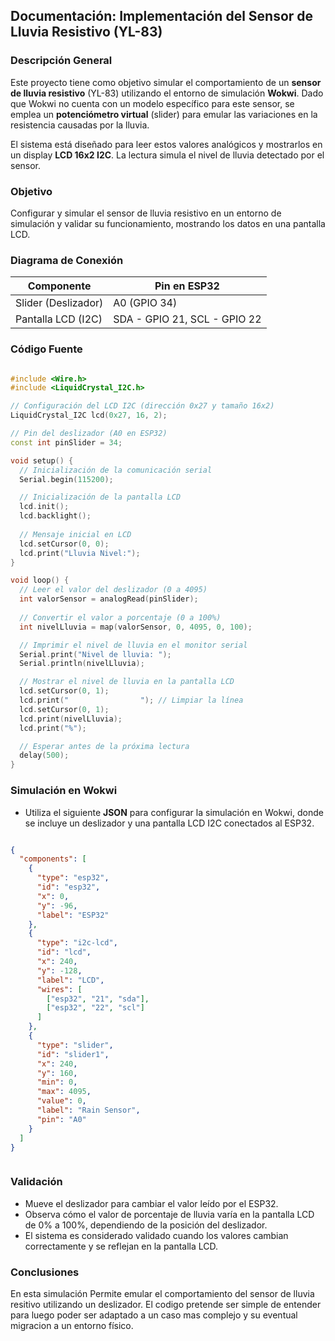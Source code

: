 ## **Documentación: Implementación del Sensor de Lluvia Resistivo (YL-83)**

### **Descripción General**

Este proyecto tiene como objetivo simular el comportamiento de un **sensor de lluvia resistivo** (YL-83) utilizando el entorno de simulación **Wokwi**. Dado que Wokwi no cuenta con un modelo específico para este sensor, se emplea un **potenciómetro virtual** (slider) para emular las variaciones en la resistencia causadas por la lluvia.

El sistema está diseñado para leer estos valores analógicos y mostrarlos en un display **LCD 16x2 I2C**. La lectura simula el nivel de lluvia detectado por el sensor.

### **Objetivo**

Configurar y simular el sensor de lluvia resistivo en un entorno de simulación y validar su funcionamiento, mostrando los datos en una pantalla LCD.

### **Diagrama de Conexión**

| Componente | Pin en ESP32 |
| --- | --- |
| Slider (Deslizador) | A0 (GPIO 34) |
| Pantalla LCD (I2C) | SDA - GPIO 21, SCL - GPIO 22 |

### **Código Fuente**  

```cpp  

#include <Wire.h>
#include <LiquidCrystal_I2C.h>

// Configuración del LCD I2C (dirección 0x27 y tamaño 16x2)
LiquidCrystal_I2C lcd(0x27, 16, 2);

// Pin del deslizador (A0 en ESP32)
const int pinSlider = 34;

void setup() {
  // Inicialización de la comunicación serial
  Serial.begin(115200);

  // Inicialización de la pantalla LCD
  lcd.init();
  lcd.backlight();
  
  // Mensaje inicial en LCD
  lcd.setCursor(0, 0);
  lcd.print("Lluvia Nivel:");
}

void loop() {
  // Leer el valor del deslizador (0 a 4095)
  int valorSensor = analogRead(pinSlider);
  
  // Convertir el valor a porcentaje (0 a 100%)
  int nivelLluvia = map(valorSensor, 0, 4095, 0, 100);

  // Imprimir el nivel de lluvia en el monitor serial
  Serial.print("Nivel de lluvia: ");
  Serial.println(nivelLluvia);

  // Mostrar el nivel de lluvia en la pantalla LCD
  lcd.setCursor(0, 1);
  lcd.print("                "); // Limpiar la línea
  lcd.setCursor(0, 1);
  lcd.print(nivelLluvia);
  lcd.print("%");

  // Esperar antes de la próxima lectura
  delay(500);
}
```


### **Simulación en Wokwi**

- Utiliza el siguiente **JSON** para configurar la simulación en Wokwi, donde se incluye un deslizador y una pantalla LCD I2C conectados al ESP32.

```json

{
  "components": [
    {
      "type": "esp32",
      "id": "esp32",
      "x": 0,
      "y": -96,
      "label": "ESP32"
    },
    {
      "type": "i2c-lcd",
      "id": "lcd",
      "x": 240,
      "y": -128,
      "label": "LCD",
      "wires": [
        ["esp32", "21", "sda"],
        ["esp32", "22", "scl"]
      ]
    },
    {
      "type": "slider",
      "id": "slider1",
      "x": 240,
      "y": 160,
      "min": 0,
      "max": 4095,
      "value": 0,
      "label": "Rain Sensor",
      "pin": "A0"
    }
  ]
}



```


### **Validación**

- Mueve el deslizador para cambiar el valor leído por el ESP32.
- Observa cómo el valor de porcentaje de lluvia varía en la pantalla LCD de 0% a 100%, dependiendo de la posición del deslizador.
- El sistema es considerado validado cuando los valores cambian correctamente y se reflejan en la pantalla LCD.

### **Conclusiones**  

En esta simulación Permite emular el comportamiento del sensor de lluvia resitivo utilizando un deslizador.
El codigo pretende ser simple de entender para luego poder ser adaptado a un caso mas complejo y su eventual migracion a un entorno físico.

